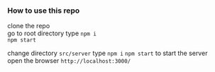 
### How to use this repo
clone the repo </br>
go to root directory type `npm i`</br> `npm start`</br>

change directory `src/server` type `npm i` `npm start` to start the server</br> 
open the browser `http://localhost:3000/`</br>


